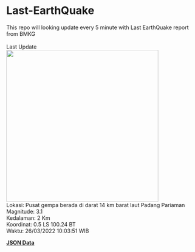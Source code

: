 # Last-EarthQuake
This repo will looking update every 5 minute with Last EarthQuake report from BMKG
<br>
<br>
Last Update
<br>
<img src="https://ews.bmkg.go.id/TEWS/data/20220326100351.mmi.jpg" width="400"/>
<br>
Lokasi: Pusat gempa berada di darat 14 km barat laut Padang Pariaman <br>
Magnitude: 3.1 <br>
Kedalaman: 2 Km <br>
Koordinat: 0.5 LS 100.24 BT <br>
Waktu: 26/03/2022 10:03:51 WIB <br>

<a href="./data/data.json">**JSON Data**</a>
